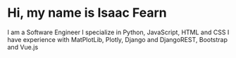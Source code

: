 # Hi, my name is Isaac Fearn
I am a Software Engineer
I specialize in Python, JavaScript, HTML and CSS
I have experience with MatPlotLib, Plotly, Django and DjangoREST, Bootstrap and Vue.js

<!---
redfern08/redfern08 is a ✨ special ✨ repository because its `README.md` (this file) appears on your GitHub profile.
You can click the Preview link to take a look at your changes.
--->
